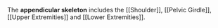 The **appendicular skeleton** includes the [[Shoulder]], [[Pelvic Girdle]], [[Upper Extremities]] and [[Lower Extremities]].